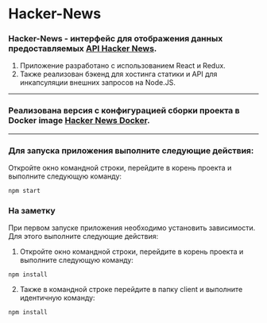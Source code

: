 # <a href="https://github.com/SeniorIgor/Hacker-News#-hacker-news"></a> Hacker-News
### Hacker-News - интерфейс для отображения данных предоставляемых <a href="https://news.ycombinator.com/news">API Hacker News</a>.

1. Приложение разработано с использованием React и Redux. 
2. Также реализован бэкенд для хостинга статики и API для инкапсуляции внешних запросов на Node.JS.

---

### Реализована версия с конфигурацией сборки проекта в Docker image <a href="https://github.com/SeniorIgor/Hacker-News-Docker">Hacker News Docker</a>.

---
  
### Для запуска приложения выполните следующие действия:
Откройте окно командной строки, перейдите в корень проекта и выполните следующую команду:

```
npm start
```  

### На заметку
При первом запуске приложения необходимо установить зависимости. Для этого выполните следующие действия:

1. Откройте окно командной строки, перейдите в корень проекта и выполните следующую команду:

```
npm install
```  
 
2. Также в командной строке перейдите в папку client и выполните идентичную команду: 

```
npm install
``` 
